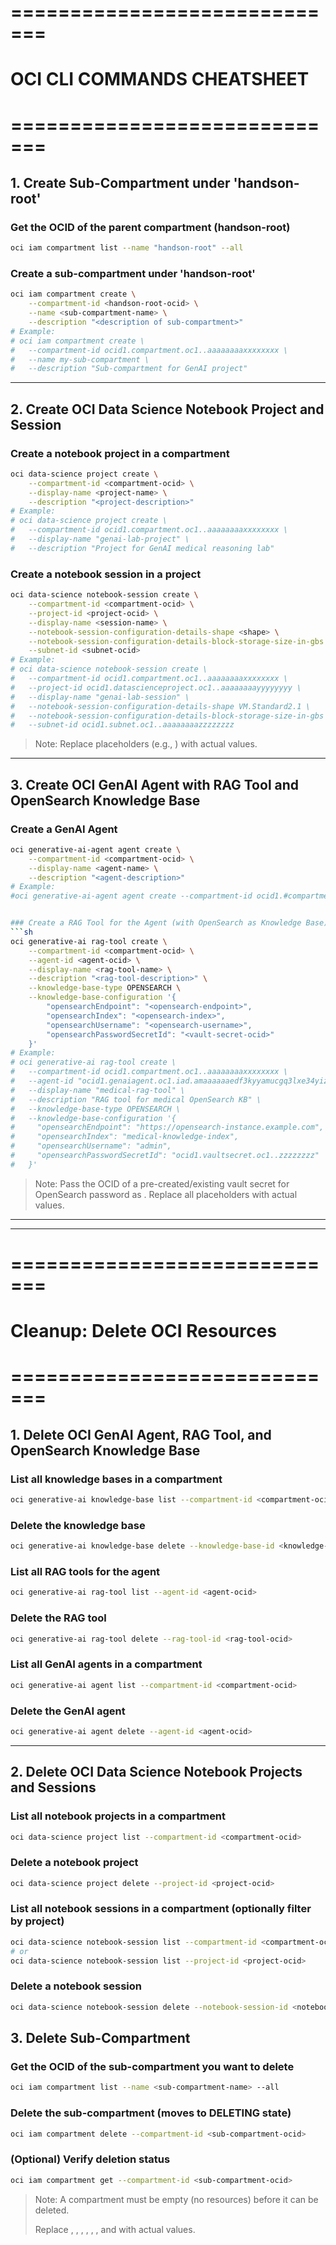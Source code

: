 
# =============================
# OCI CLI COMMANDS CHEATSHEET
# =============================


## 1. Create Sub-Compartment under 'handson-root'

### Get the OCID of the parent compartment (handson-root)
```sh
oci iam compartment list --name "handson-root" --all
```

### Create a sub-compartment under 'handson-root'
```sh
oci iam compartment create \
	--compartment-id <handson-root-ocid> \
	--name <sub-compartment-name> \
	--description "<description of sub-compartment>"
# Example:
# oci iam compartment create \
#   --compartment-id ocid1.compartment.oc1..aaaaaaaaxxxxxxxx \
#   --name my-sub-compartment \
#   --description "Sub-compartment for GenAI project"
```

---

## 2. Create OCI Data Science Notebook Project and Session

### Create a notebook project in a compartment
```sh
oci data-science project create \
	--compartment-id <compartment-ocid> \
	--display-name <project-name> \
	--description "<project-description>"
# Example:
# oci data-science project create \
#   --compartment-id ocid1.compartment.oc1..aaaaaaaaxxxxxxxx \
#   --display-name "genai-lab-project" \
#   --description "Project for GenAI medical reasoning lab"
```

### Create a notebook session in a project
```sh
oci data-science notebook-session create \
	--compartment-id <compartment-ocid> \
	--project-id <project-ocid> \
	--display-name <session-name> \
	--notebook-session-configuration-details-shape <shape> \
	--notebook-session-configuration-details-block-storage-size-in-gbs <size-in-gb> \
	--subnet-id <subnet-ocid>
# Example:
# oci data-science notebook-session create \
#   --compartment-id ocid1.compartment.oc1..aaaaaaaaxxxxxxxx \
#   --project-id ocid1.datascienceproject.oc1..aaaaaaaayyyyyyyy \
#   --display-name "genai-lab-session" \
#   --notebook-session-configuration-details-shape VM.Standard2.1 \
#   --notebook-session-configuration-details-block-storage-size-in-gbs 50 \
#   --subnet-id ocid1.subnet.oc1..aaaaaaaazzzzzzzz
```

> Note: Replace placeholders (e.g., <compartment-ocid>) with actual values.

---

## 3. Create OCI GenAI Agent with RAG Tool and OpenSearch Knowledge Base

### Create a GenAI Agent
```sh
oci generative-ai-agent agent create \
	--compartment-id <compartment-ocid> \
	--display-name <agent-name> \
	--description "<agent-description>"
# Example:
#oci generative-ai-agent agent create --compartment-id ocid1.#compartment.oc1..#aaaaaaaaqvpcdevgw7ewnolqqy7yfztryqeikyhw5bpqsyvm2radodbc7dia #--display-name "genai-medical-agent" --description "GenAI agent #for medical reasoning"


### Create a RAG Tool for the Agent (with OpenSearch as Knowledge Base)
```sh
oci generative-ai rag-tool create \
	--compartment-id <compartment-ocid> \
	--agent-id <agent-ocid> \
	--display-name <rag-tool-name> \
	--description "<rag-tool-description>" \
	--knowledge-base-type OPENSEARCH \
	--knowledge-base-configuration '{
		"opensearchEndpoint": "<opensearch-endpoint>",
		"opensearchIndex": "<opensearch-index>",
		"opensearchUsername": "<opensearch-username>",
		"opensearchPasswordSecretId": "<vault-secret-ocid>"
	}'
# Example:
# oci generative-ai rag-tool create \
#   --compartment-id ocid1.compartment.oc1..aaaaaaaaxxxxxxxx \
#   --agent-id "ocid1.genaiagent.oc1.iad.amaaaaaaedf3kyyamucgq3lxe34yizqf7e2egs67av2btal2txjbezwrndba \
#   --display-name "medical-rag-tool" \
#   --description "RAG tool for medical OpenSearch KB" \
#   --knowledge-base-type OPENSEARCH \
#   --knowledge-base-configuration '{
#     "opensearchEndpoint": "https://opensearch-instance.example.com",
#     "opensearchIndex": "medical-knowledge-index",
#     "opensearchUsername": "admin",
#     "opensearchPasswordSecretId": "ocid1.vaultsecret.oc1..zzzzzzzz"
#   }'
```

> Note: Pass the OCID of a pre-created/existing vault secret for OpenSearch password as <vault-secret-ocid>.
> Replace all placeholders with actual values.

---

---

# =============================
# Cleanup: Delete OCI Resources
# =============================



## 1. Delete OCI GenAI Agent, RAG Tool, and OpenSearch Knowledge Base

### List all knowledge bases in a compartment
```sh
oci generative-ai knowledge-base list --compartment-id <compartment-ocid>
```

### Delete the knowledge base
```sh
oci generative-ai knowledge-base delete --knowledge-base-id <knowledge-base-ocid>
```

### List all RAG tools for the agent
```sh
oci generative-ai rag-tool list --agent-id <agent-ocid>
```

### Delete the RAG tool
```sh
oci generative-ai rag-tool delete --rag-tool-id <rag-tool-ocid>
```

### List all GenAI agents in a compartment
```sh
oci generative-ai agent list --compartment-id <compartment-ocid>
```

### Delete the GenAI agent
```sh
oci generative-ai agent delete --agent-id <agent-ocid>
```

---

## 2. Delete OCI Data Science Notebook Projects and Sessions

### List all notebook projects in a compartment
```sh
oci data-science project list --compartment-id <compartment-ocid>
```

### Delete a notebook project
```sh
oci data-science project delete --project-id <project-ocid>
```

### List all notebook sessions in a compartment (optionally filter by project)
```sh
oci data-science notebook-session list --compartment-id <compartment-ocid>
# or
oci data-science notebook-session list --project-id <project-ocid>
```

### Delete a notebook session
```sh
oci data-science notebook-session delete --notebook-session-id <notebook-session-ocid>
```



## 3. Delete Sub-Compartment

### Get the OCID of the sub-compartment you want to delete
```sh
oci iam compartment list --name <sub-compartment-name> --all
```

### Delete the sub-compartment (moves to DELETING state)
```sh
oci iam compartment delete --compartment-id <sub-compartment-ocid>
```

### (Optional) Verify deletion status
```sh
oci iam compartment get --compartment-id <sub-compartment-ocid>
```

> Note: A compartment must be empty (no resources) before it can be deleted.
> 
> Replace <compartment-ocid>, <project-ocid>, <notebook-session-ocid>, <agent-ocid>, <rag-tool-ocid>, <knowledge-base-ocid>, and <sub-compartment-ocid> with actual values.
 
